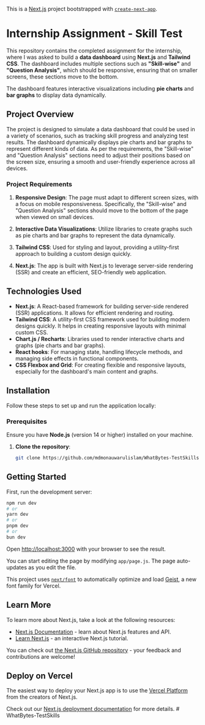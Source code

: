 This is a [Next.js](https://nextjs.org) project bootstrapped with [`create-next-app`](https://github.com/vercel/next.js/tree/canary/packages/create-next-app).

# Internship Assignment - Skill Test

This repository contains the completed assignment for the internship, where I was asked to build a **data dashboard** using **Next.js** and **Tailwind CSS**. The dashboard includes multiple sections such as **"Skill-wise"** and **"Question Analysis"**, which should be responsive, ensuring that on smaller screens, these sections move to the bottom.

The dashboard features interactive visualizations including **pie charts** and **bar graphs** to display data dynamically.


## Project Overview

The project is designed to simulate a data dashboard that could be used in a variety of scenarios, such as tracking skill progress and analyzing test results. The dashboard dynamically displays pie charts and bar graphs to represent different kinds of data. As per the requirements, the "Skill-wise" and "Question Analysis" sections need to adjust their positions based on the screen size, ensuring a smooth and user-friendly experience across all devices.

### Project Requirements

1. **Responsive Design**: The page must adapt to different screen sizes, with a focus on mobile responsiveness. Specifically, the "Skill-wise" and "Question Analysis" sections should move to the bottom of the page when viewed on small devices.
   
2. **Interactive Data Visualizations**: Utilize libraries to create graphs such as pie charts and bar graphs to represent the data dynamically.
   
3. **Tailwind CSS**: Used for styling and layout, providing a utility-first approach to building a custom design quickly.

4. **Next.js**: The app is built with Next.js to leverage server-side rendering (SSR) and create an efficient, SEO-friendly web application.

## Technologies Used

- **Next.js**: A React-based framework for building server-side rendered (SSR) applications. It allows for efficient rendering and routing.
- **Tailwind CSS**: A utility-first CSS framework used for building modern designs quickly. It helps in creating responsive layouts with minimal custom CSS.
- **Chart.js / Recharts**: Libraries used to render interactive charts and graphs (pie charts and bar graphs).
- **React hooks**: For managing state, handling lifecycle methods, and managing side effects in functional components.
- **CSS Flexbox and Grid**: For creating flexible and responsive layouts, especially for the dashboard's main content and graphs.

## Installation

Follow these steps to set up and run the application locally:

### Prerequisites

Ensure you have **Node.js** (version 14 or higher) installed on your machine.

1. **Clone the repository**:

   ```bash
   git clone https://github.com/mdmonauwarulislam/WhatBytes-TestSkills.git

## Getting Started

First, run the development server:

```bash
npm run dev
# or
yarn dev
# or
pnpm dev
# or
bun dev
```

Open [http://localhost:3000](http://localhost:3000) with your browser to see the result.

You can start editing the page by modifying `app/page.js`. The page auto-updates as you edit the file.

This project uses [`next/font`](https://nextjs.org/docs/app/building-your-application/optimizing/fonts) to automatically optimize and load [Geist](https://vercel.com/font), a new font family for Vercel.

## Learn More

To learn more about Next.js, take a look at the following resources:

- [Next.js Documentation](https://nextjs.org/docs) - learn about Next.js features and API.
- [Learn Next.js](https://nextjs.org/learn) - an interactive Next.js tutorial.

You can check out [the Next.js GitHub repository](https://github.com/vercel/next.js) - your feedback and contributions are welcome!

## Deploy on Vercel

The easiest way to deploy your Next.js app is to use the [Vercel Platform](https://vercel.com/new?utm_medium=default-template&filter=next.js&utm_source=create-next-app&utm_campaign=create-next-app-readme) from the creators of Next.js.

Check out our [Next.js deployment documentation](https://nextjs.org/docs/app/building-your-application/deploying) for more details.
#   W h a t B y t e s - T e s t S k i l l s 
 
 